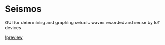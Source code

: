 # Seismos
GUI for determining and graphing seismic waves recorded and sense by IoT devices

[!preview](https://github.com/isaacdarcilla/Seismos/blob/master/Preview.png)
